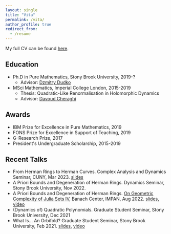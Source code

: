 ```yaml
---
layout: single
title: "Vita"
permalink: /vita/
author_profile: true
redirect_from:
  - /resume
---
```


My full CV can be found [here](/files/wrl-cv.pdf).

## Education
* Ph.D in Pure Mathematics, Stony Brook University, 2019-?
  * Advisor: [Dzmitry Dudko](http://www.math.stonybrook.edu/~ddudko/)
* MSci Mathematics, Imperial College London, 2015-2019
  * Thesis: Quadratic-Like Renormalisation in Holomorphic Dynamics
  * Advisor: [Davoud Cheraghi](https://www.ma.imperial.ac.uk/~dcheragh/)

## Awards
  * IBM Prize for Excellence in Pure Mathematics, 2019
  * FONS Prize for Excellence in Support of Teaching, 2019
  * G-Research Prize, 2017
  * President's Undergraduate Scholarship, 2015-2019

## Recent Talks
  * From Herman Rings to Herman Curves. Complex Analysis and Dynamics Seminar, CUNY, Mar 2023. [slides](/files/slides-23-03-CUNY.pdf)
  * A Priori Bounds and Degeneration of Herman Rings. Dynamics Seminar, Stony Brook University, Nov 2022.
  * A Priori Bounds and Degeneration of Herman Rings. [On Geometric Complexity of Julia Sets IV](https://www.impan.pl/en/activities/banach-center/conferences/22-juliasets4), Banach Center, IMPAN, Aug 2022. [slides](https://www.impan.pl/konferencje/bcc/2022/22-juliasets4/slides/lim.pdf), [video](https://www.youtube.com/watch?v=c-gUa7KJucY)
  * (Dynamics of) Quadratic Polynomials. Graduate Student Seminar, Stony Brook University, Dec 2021
  * What Is... An Orbifold? Graduate Student Seminar, Stony Brook University, Feb 2021. [slides](/files/orbifolds-talk.pdf), [video](https://youtu.be/AuHZgJ_k9os)
